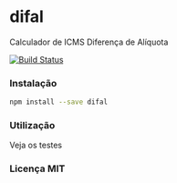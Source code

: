 # difal
Calculador de ICMS Diferença de Alíquota

[![Build Status](https://drone.io/github.com/brasil-js/difal/status.png)](https://drone.io/github.com/brasil-js/difal/latest)

### Instalação

```bash
npm install --save difal
```

### Utilização

Veja os testes

### Licença MIT
